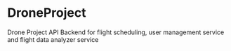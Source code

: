 # DroneProject
Drone Project API Backend for flight scheduling, user management service and flight data analyzer service
